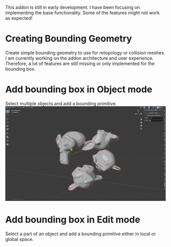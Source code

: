 This addon is still in early development. I have been focusing on implementing the base functionality. Some of the features might not work as expected!

# Creating Bounding Geometry
Create simple bounding geometry to use for retopology or collision meshes. I am currently working on the addon architecture and user experience. Therefore, a lot of features are still missing or only implemented for the bounding box. 

# Add bounding box in Object mode
Select multiple objects and add a bounding primitive. 
<img src="imgs/AddBoxCollision.gif" alt="" />

# Add bounding box in Edit mode 
Select a part of an object and add a bounding primitive either in local or global space. 
<img src="imgs/AddBoxCollision_edit_mode.gif" alt="" />



